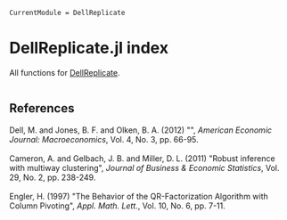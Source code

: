 ```@meta
CurrentModule = DellReplicate
```

# DellReplicate.jl index

All functions for [DellReplicate](https://github.com/prantoine/DellReplicate.jl).

```@index
```

## References

Dell, M. and Jones, B. F. and Olken, B. A. (2012) "", *American Economic Journal: Macroeconomics*, Vol. 4, No. 3, pp. 66-95.
<br /><br />
Cameron, A. and Gelbach, J. B. and Miller, D. L. (2011) "Robust inference with multiway clustering", *Journal of Business & Economic Statistics*,  Vol. 29, No. 2, pp. 238-249.
<br /><br />
Engler, H. (1997) "The Behavior of the QR-Factorization
Algorithm with Column Pivoting", *Appl. Math. Lett.*, Vol. 10, No. 6, pp. 7-11.
